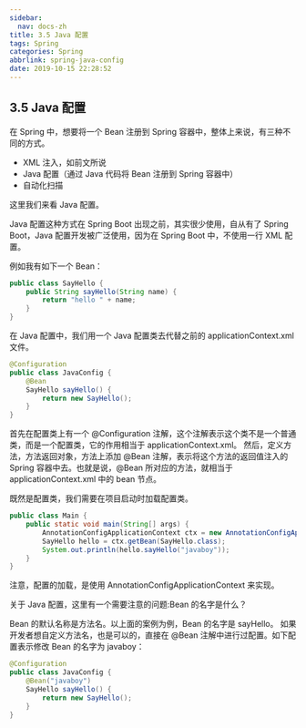 ```yaml
---
sidebar:
  nav: docs-zh
title: 3.5 Java 配置
tags: Spring
categories: Spring
abbrlink: spring-java-config
date: 2019-10-15 22:28:52
---
```


## 3.5 Java 配置

在 Spring 中，想要将一个 Bean 注册到 Spring 容器中，整体上来说，有三种不同的方式。

<!--more-->

-  XML 注入，如前文所说
- Java 配置（通过 Java 代码将 Bean 注册到 Spring 容器中）
- 自动化扫描

这里我们来看 Java 配置。

Java 配置这种方式在 Spring Boot 出现之前，其实很少使用，自从有了 Spring Boot，Java 配置开发被广泛使用，因为在 Spring Boot 中，不使用一行 XML 配置。

例如我有如下一个 Bean：

```java
public class SayHello {
    public String sayHello(String name) {
        return "hello " + name;
    }
}
```

在 Java 配置中，我们用一个 Java 配置类去代替之前的 applicationContext.xml 文件。

```java
@Configuration
public class JavaConfig {
    @Bean
    SayHello sayHello() {
        return new SayHello();
    }
}
```

首先在配置类上有一个 @Configuration 注解，这个注解表示这个类不是一个普通类，而是一个配置类，它的作用相当于 applicationContext.xml。
然后，定义方法，方法返回对象，方法上添加 @Bean 注解，表示将这个方法的返回值注入的 Spring 容器中去。也就是说，@Bean 所对应的方法，就相当于 applicationContext.xml 中的 bean 节点。

既然是配置类，我们需要在项目启动时加载配置类。

```java
public class Main {
    public static void main(String[] args) {
        AnnotationConfigApplicationContext ctx = new AnnotationConfigApplicationContext(JavaConfig.class);
        SayHello hello = ctx.getBean(SayHello.class);
        System.out.println(hello.sayHello("javaboy"));
    }
}
```

注意，配置的加载，是使用 AnnotationConfigApplicationContext 来实现。

关于 Java 配置，这里有一个需要注意的问题:Bean 的名字是什么？

Bean 的默认名称是方法名。以上面的案例为例，Bean 的名字是 sayHello。
如果开发者想自定义方法名，也是可以的，直接在 @Bean 注解中进行过配置。如下配置表示修改 Bean 的名字为 javaboy：

```java
@Configuration
public class JavaConfig {
    @Bean("javaboy")
    SayHello sayHello() {
        return new SayHello();
    }
}
```